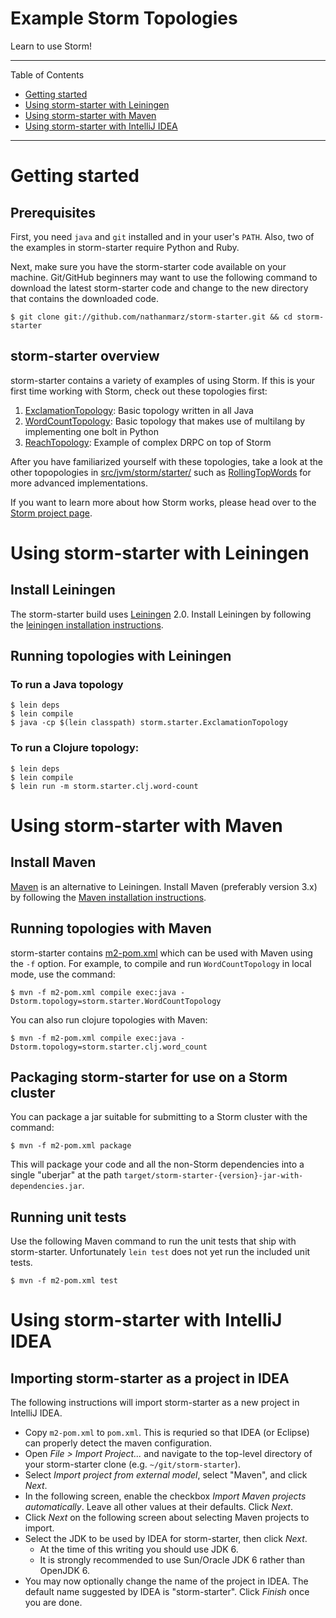 # Example Storm Topologies

Learn to use Storm!

---

Table of Contents

* <a href="#getting-started">Getting started</a>
* <a href="#leiningen">Using storm-starter with Leiningen</a>
* <a href="#maven">Using storm-starter with Maven</a>
* <a href="#intellij-idea">Using storm-starter with IntelliJ IDEA</a>

---


<a name="getting-started"></a>

# Getting started

## Prerequisites

First, you need `java` and `git` installed and in your user's `PATH`.  Also, two of the examples in storm-starter
require Python and Ruby.

Next, make sure you have the storm-starter code available on your machine.  Git/GitHub beginners may want to use the
following command to download the latest storm-starter code and change to the new directory that contains the downloaded
code.

    $ git clone git://github.com/nathanmarz/storm-starter.git && cd storm-starter


## storm-starter overview

storm-starter contains a variety of examples of using Storm.  If this is your first time working with Storm, check out
these topologies first:

1. [ExclamationTopology](src/jvm/storm/starter/ExclamationTopology.java):  Basic topology written in all Java
2. [WordCountTopology](src/jvm/storm/starter/WordCountTopology.java):  Basic topology that makes use of multilang by
   implementing one bolt in Python
3. [ReachTopology](src/jvm/storm/starter/ReachTopology.java): Example of complex DRPC on top of Storm

After you have familiarized yourself with these topologies, take a look at the other topopologies in
[src/jvm/storm/starter/](src/jvm/storm/starter/) such as [RollingTopWords](src/jvm/storm/starter/RollingTopWords.java)
for more advanced implementations.

If you want to learn more about how Storm works, please head over to the
[Storm project page](http://github.com/nathanmarz/storm).


<a name="leiningen"></a>

# Using storm-starter with Leiningen

## Install Leiningen

The storm-starter build uses [Leiningen](http://leiningen.org/) 2.0.  Install Leiningen by following the
[leiningen installation instructions](https://github.com/technomancy/leiningen).


## Running topologies with Leiningen

### To run a Java topology

    $ lein deps
    $ lein compile
    $ java -cp $(lein classpath) storm.starter.ExclamationTopology


### To run a Clojure topology:

    $ lein deps
    $ lein compile
    $ lein run -m storm.starter.clj.word-count


<a name="maven"></a>

# Using storm-starter with Maven

## Install Maven

[Maven](http://maven.apache.org/) is an alternative to Leiningen.  Install Maven (preferably version 3.x) by following
the [Maven installation instructions](http://maven.apache.org/download.cgi).


## Running topologies with Maven

storm-starter contains [m2-pom.xml](m2-pom.xml) which can be used with Maven using the `-f` option. For example, to
compile and run `WordCountTopology` in local mode, use the command:

    $ mvn -f m2-pom.xml compile exec:java -Dstorm.topology=storm.starter.WordCountTopology

You can also run clojure topologies with Maven:

    $ mvn -f m2-pom.xml compile exec:java -Dstorm.topology=storm.starter.clj.word_count

## Packaging storm-starter for use on a Storm cluster

You can package a jar suitable for submitting to a Storm cluster with the command:

    $ mvn -f m2-pom.xml package

This will package your code and all the non-Storm dependencies into a single "uberjar" at the path
`target/storm-starter-{version}-jar-with-dependencies.jar`.


## Running unit tests

Use the following Maven command to run the unit tests that ship with storm-starter.  Unfortunately `lein test` does not
yet run the included unit tests.

    $ mvn -f m2-pom.xml test


<a name="intellij-idea"></a>

# Using storm-starter with IntelliJ IDEA

## Importing storm-starter as a project in IDEA

The following instructions will import storm-starter as a new project in IntelliJ IDEA.

* Copy `m2-pom.xml` to `pom.xml`.  This is requried so that IDEA (or Eclipse) can properly detect the maven
  configuration.
* Open _File > Import Project..._ and navigate to the top-level directory of your storm-starter clone (e.g.
  `~/git/storm-starter`).
* Select _Import project from external model_, select "Maven", and click _Next_.
* In the following screen, enable the checkbox _Import Maven projects automatically_.  Leave all other values at their
  defaults.  Click _Next_.
* Click _Next_ on the following screen about selecting Maven projects to import.
* Select the JDK to be used by IDEA for storm-starter, then click _Next_.
    * At the time of this writing you should use JDK 6.
    * It is strongly recommended to use Sun/Oracle JDK 6 rather than OpenJDK 6.
* You may now optionally change the name of the project in IDEA.  The default name suggested by IDEA is "storm-starter".
  Click _Finish_ once you are done.
